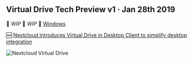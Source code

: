 ## Virtual Drive Tech Preview v1 · Jan 28th 2019

:penguin: _WIP_ :apple: _WIP_ :door: [Windows](https://download.nextcloud.com/desktop/prereleases/virtualdrive/Nextcloud-virtualdrive-techpreview.exe)

:new: [Nextcloud introduces Virtual Drive in Desktop Client to simplify desktop integration](https://nextcloud.com/blog/nextcloud-introduces-virtual-drive-in-desktop-client-to-simplify-desktop-integration/)

![Nextcloud Virtual Drive](https://nextcloud.com/media/Virtual-Drive-screenshot.png)


